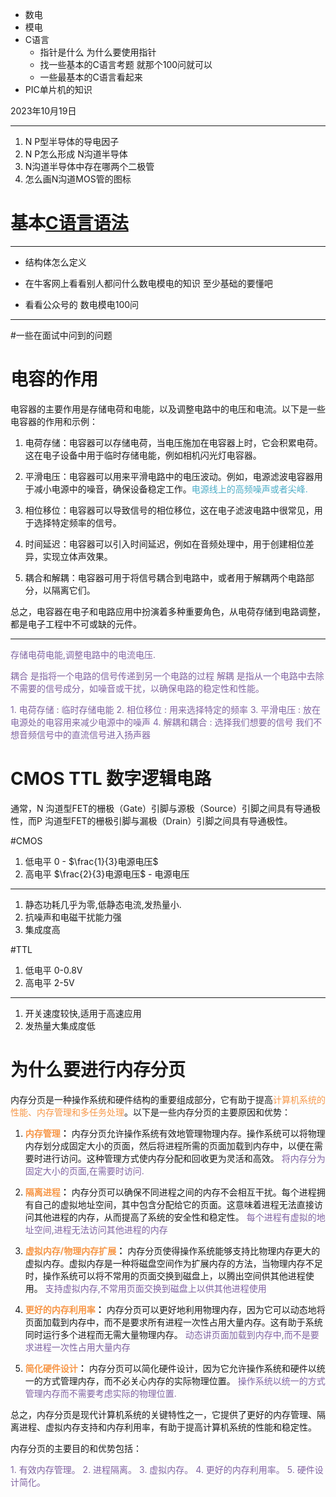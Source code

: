 - 数电
- 模电
- C语言
	- 指针是什么 为什么要使用指针
	- 找一些基本的C语言考题 就那个100问就可以
	- 一些最基本的C语言看起来
- PIC单片机的知识

2023年10月19日
___
1. N P型半导体的导电因子
2. N P怎么形成 N沟道半导体
3. N沟道半导体中存在哪两个二极管
4. 怎么画N沟道MOS管的图标




# 基本[C语言语法](https://www.runoob.com/cprogramming/c-tutorial.html)
___
- 结构体怎么定义



- 在牛客网上看看别人都问什么数电模电的知识 至少基础的要懂吧
- 看看公众号的 数电模电100问


___

#一些在面试中问到的问题
# 电容的作用
电容器的主要作用是存储电荷和电能，以及调整电路中的电压和电流。以下是一些电容器的作用和示例：

1. 电荷存储：电容器可以存储电荷，当电压施加在电容器上时，它会积累电荷。这在电子设备中用于临时存储电能，例如相机闪光灯电容器。
    
2. 平滑电压：电容器可以用来平滑电路中的电压波动。例如，电源滤波电容器用于减小电源中的噪音，确保设备稳定工作。<font color="#4bacc6">电源线上的高频噪声或者尖峰.</font>
    
3. 相位移位：电容器可以导致信号的相位移位，这在电子滤波电路中很常见，用于选择特定频率的信号。
    
4. 时间延迟：电容器可以引入时间延迟，例如在音频处理中，用于创建相位差异，实现立体声效果。
    
5. 耦合和解耦：电容器可用于将信号耦合到电路中，或者用于解耦两个电路部分，以隔离它们。
    

总之，电容器在电子和电路应用中扮演着多种重要角色，从电荷存储到电路调整，都是电子工程中不可或缺的元件。

___
<font color="#8064a2">存储电荷电能,调整电路中的电流电压.</font>

<font color="#8064a2">耦合 是指将一个电路的信号传递到另一个电路的过程</font>
<font color="#8064a2">解耦 是指从一个电路中去除不需要的信号成分，如噪音或干扰，以确保电路的稳定性和性能。</font>

<font color="#8064a2">1. 电荷存储 : 临时存储电能</font>
<font color="#8064a2">2. 相位移位 : 用来选择特定的频率</font>
<font color="#8064a2">3. 平滑电压 : 放在电源处的电容用来减少电源中的噪声</font>
<font color="#8064a2">4. 解耦和耦合 : 选择我们想要的信号 我们不想音频信号中的直流信号进入扬声器</font>


#  CMOS TTL 数字逻辑电路

通常，N 沟道型FET的栅极（Gate）引脚与源极（Source）引脚之间具有导通极性，而P 沟道型FET的栅极引脚与漏极（Drain）引脚之间具有导通极性。

#CMOS
1. 低电平 0 - $\frac{1}{3}电源电压$
2. 高电平  $\frac{2}{3}电源电压$ - 电源电压
___
1. 静态功耗几乎为零,低静态电流,发热量小.
2. 抗噪声和电磁干扰能力强
3. 集成度高

#TTL
1. 低电平 0-0.8V
2. 高电平 2-5V
___
1. 开关速度较快,适用于高速应用
2. 发热量大集成度低

# 为什么要进行内存分页
内存分页是一种操作系统和硬件结构的重要组成部分，它有助于提高<font color="#f79646">计算机系统的性能、内存管理和多任务处理</font>。以下是一些内存分页的主要原因和优势：

1.  **<font color="#f79646">内存管理</font>：** 内存分页允许操作系统有效地管理物理内存。操作系统可以将物理内存划分成固定大小的页面，然后将进程所需的页面加载到内存中，以便在需要时进行访问。这种管理方式使内存分配和回收更为灵活和高效。
<font color="#8064a2">将内存分为固定大小的页面,在需要时访问.</font>
    
2.  **<font color="#f79646">隔离进程</font>：** 内存分页可以确保不同进程之间的内存不会相互干扰。每个进程拥有自己的虚拟地址空间，其中包含分配给它的页面。这意味着进程无法直接访问其他进程的内存，从而提高了系统的安全性和稳定性。
<font color="#8064a2">每个进程有虚拟的地址空间,进程无法访问其他进程的内存</font>
    
3.  **<font color="#f79646">虚拟内存/物理内存扩展</font>：** 内存分页使得操作系统能够支持比物理内存更大的虚拟内存。虚拟内存是一种将磁盘空间作为扩展内存的方法，当物理内存不足时，操作系统可以将不常用的页面交换到磁盘上，以腾出空间供其他进程使用。
<font color="#8064a2">支持虚拟内存,不常用页面交换到磁盘上以供其他进程使用</font>
    
4.  **<font color="#f79646">更好的内存利用率</font>：** 内存分页可以更好地利用物理内存，因为它可以动态地将页面加载到内存中，而不是要求所有进程一次性占用大量内存。这有助于系统同时运行多个进程而无需大量物理内存。
<font color="#8064a2">动态讲页面加载到内存中,而不是要求进程一次性占用大量内存</font>
    
5.  **<font color="#f79646">简化硬件设计</font>：** 内存分页可以简化硬件设计，因为它允许操作系统和硬件以统一的方式管理内存，而不必关心内存的实际物理位置。
<font color="#8064a2">操作系统以统一的方式管理内存而不需要考虑实际的物理位置.</font>
    

总之，内存分页是现代计算机系统的关键特性之一，它提供了更好的内存管理、隔离进程、虚拟内存支持和内存利用率，有助于提高计算机系统的性能和稳定性。

内存分页的主要目的和优势包括：

<font color="#8064a2">1.  有效内存管理。</font>
<font color="#8064a2">2.  进程隔离。</font>
<font color="#8064a2">3.  虚拟内存。</font>
<font color="#8064a2">4.  更好的内存利用率。</font>
<font color="#8064a2">5.  硬件设计简化。</font>

